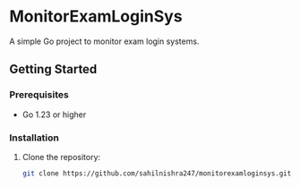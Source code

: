 # MonitorExamLoginSys

A simple Go project to monitor exam login systems.

## Getting Started

### Prerequisites
- Go 1.23 or higher

### Installation
1. Clone the repository:
   ```bash
   git clone https://github.com/sahilnishra247/monitorexamloginsys.git